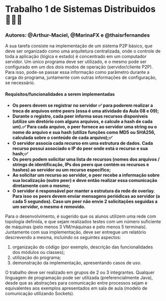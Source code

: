 # Trabalho 1 de Sistemas Distribuidos 🤘🤘🤘
### Autores: @Arthur-Maciel, @MarinaFX e @thaisrfernandes

A sua tarefa consiste na implementação de um sistema P2P básico, que
deve ser organizado como uma arquitetura centralizada, onde o controle de toda
a aplicação (lógica e estado) é concentrado em um computador servidor. Um
único programa deve ser utilizado, e o mesmo pode ser configurado em um dos
dois modos de operação (servidor/cliente P2P). Para isso, pode-se passar essa
informação como parâmetro durante a carga do programa, juntamente com
outras informações de configuração, se necessário.

#### **Requisitos/funcionalidades a serem implementadas**

* **Os peers devem se registrar no servidor ✅ para poderem realizar a troca de
    arquivos entre peers (essa é uma atividade da Aula 08 e 09);**
* **Durante o registro, cada peer informa seus recursos disponíveis (utilize
    um diretório com alguns arquivos, e calcule a hash de cada um).✅ Para cada
    arquivo, o peer fornece ao servidor uma string ou o nome do arquivo e sua
    hash (utilize funções como MD5 ou SHA256, calculada sobre o conteúdo
    de cada arquivo);✅**
* **O servidor associa cada recurso em uma estrutura de dados. Cada recurso
    possui associado o IP do peer onde está o recurso e sua hash;✅**
* **Os peers podem solicitar uma lista de recursos (nomes dos arquivos /
    strings de identificação, IPs dos peers que contém os recursos e hashes) ao
    servidor ou um recurso específico;**
* **Ao solicitar um recurso ao servidor, o peer recebe a informação sobre sua
    localização (outro peer) e deve então realizar essa comunicação
    diretamente com o mesmo;**
* **O servidor é responsável por manter a estrutura da rede de overlay. Para
    isso os peers devem enviar mensagens periódicas ao servidor (a cada 5
    segundos). Caso um peer não envie 2 solicitações seguidas a um servidor,
    o mesmo é removido.**

Para o desenvolvimento, é sugerido que os alunos utilizem uma rede com
topologia definida, e que sejam realizados testes com um número suficiente de
máquinas (pelo menos 3 VM/máquinas e pelo menos 5 terminais). Juntamente
com sua implementação, deve ser entregue um relatório descrevendo a mesma,
incluindo os seguintes aspectos: 

1. organização do código (por exemplo,
descrição das funcionalidades dos módulos ou classes); 
2. utilização do
programa; 
3. demonstração da implementação, apresentando casos de uso.


O trabalho deve ser realizado em grupos de 2 ou 3 integrantes. Qualquer
linguagem de programação pode ser utilizada (preferencialmente Java), desde
que as abstrações para comunicação entre processos sejam e equivalentes aos
exemplos apresentados em sala de aula (modelo de comunicação utilizando
Sockets).